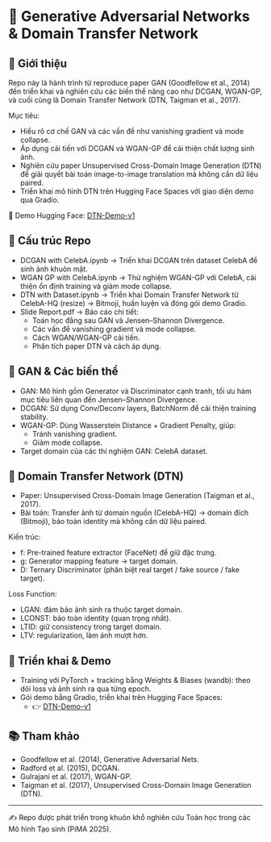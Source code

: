 # 🎨 Generative Adversarial Networks \& Domain Transfer Network

## 📌 Giới thiệu

Repo này là hành trình từ reproduce paper GAN (Goodfellow et al., 2014) đến triển khai và nghiên cứu các biến thể nâng cao như DCGAN, WGAN-GP, và cuối cùng là Domain Transfer Network (DTN, Taigman et al., 2017).

Mục tiêu:

- Hiểu rõ cơ chế GAN và các vấn đề như vanishing gradient và mode collapse.
- Áp dụng cải tiến với DCGAN và WGAN-GP để cải thiện chất lượng sinh ảnh.
- Nghiên cứu paper Unsupervised Cross-Domain Image Generation (DTN) để giải quyết bài toán image-to-image translation mà không cần dữ liệu paired.
- Triển khai mô hình DTN trên Hugging Face Spaces với giao diện demo qua Gradio.

🔗 Demo Hugging Face: [DTN-Demo-v1](https://huggingface.co/spaces/TieuDaoChanNhan/DTN-Demo-v1)

## 📂 Cấu trúc Repo

- DCGAN with CelebA.ipynb → Triển khai DCGAN trên dataset CelebA để sinh ảnh khuôn mặt.
- WGAN GP with CelebA.ipynb → Thử nghiệm WGAN-GP với CelebA, cải thiện ổn định training và giảm mode collapse.
- DTN with Dataset.ipynb → Triển khai Domain Transfer Network từ CelebA-HQ (resize) → Bitmoji, huấn luyện và đóng gói demo Gradio.
- Slide Report.pdf → Báo cáo chi tiết:
    - Toán học đằng sau GAN và Jensen–Shannon Divergence.
    - Các vấn đề vanishing gradient và mode collapse.
    - Cách WGAN/WGAN-GP cải tiến.
    - Phân tích paper DTN và cách áp dụng.


## 📖 GAN \& Các biến thể

- GAN: Mô hình gồm Generator và Discriminator cạnh tranh, tối ưu hàm mục tiêu liên quan đến Jensen–Shannon Divergence.
- DCGAN: Sử dụng Conv/Deconv layers, BatchNorm để cải thiện training stability.
- WGAN-GP: Dùng Wasserstein Distance + Gradient Penalty, giúp:
    - Tránh vanishing gradient.
    - Giảm mode collapse.
- Target domain của các thí nghiệm GAN: CelebA dataset.


## 📖 Domain Transfer Network (DTN)

- Paper: Unsupervised Cross-Domain Image Generation (Taigman et al., 2017).
- Bài toán: Transfer ảnh từ domain nguồn (CelebA-HQ) → domain đích (Bitmoji), bảo toàn identity mà không cần dữ liệu paired.

Kiến trúc:

- f: Pre-trained feature extractor (FaceNet) để giữ đặc trưng.
- g: Generator mapping feature → target domain.
- D: Ternary Discriminator (phân biệt real target / fake source / fake target).

Loss Function:

- LGAN: đảm bảo ảnh sinh ra thuộc target domain.
- LCONST: bảo toàn identity (quan trọng nhất).
- LTID: giữ consistency trong target domain.
- LTV: regularization, làm ảnh mượt hơn.


## 🚀 Triển khai \& Demo

- Training với PyTorch + tracking bằng Weights \& Biases (wandb): theo dõi loss và ảnh sinh ra qua từng epoch.
- Gói demo bằng Gradio, triển khai trên Hugging Face Spaces:
    - 👉 [DTN-Demo-v1](https://huggingface.co/spaces/TieuDaoChanNhan/DTN-Demo-v1)


## 📚 Tham khảo

- Goodfellow et al. (2014), Generative Adversarial Nets.
- Radford et al. (2015), DCGAN.
- Gulrajani et al. (2017), WGAN-GP.
- Taigman et al. (2017), Unsupervised Cross-Domain Image Generation (DTN).

***

✍️ Repo được phát triển trong khuôn khổ nghiên cứu Toán học trong các Mô hình Tạo sinh (PiMA 2025).

